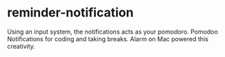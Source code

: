 # reminder-notification
Using an input system, the notifications acts as your pomodoro.
Pomodoo Notifications for coding and taking breaks. Alarm on Mac powered this creativity.

